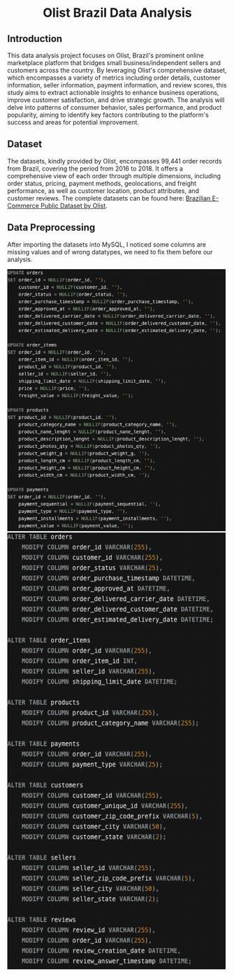 <h1 align="center">Olist Brazil Data Analysis</h1>


## Introduction
This data analysis project focuses on Olist, Brazil's prominent online marketplace platform that bridges small business/independent sellers and customers across the country. By leveraging Olist's comprehensive dataset, which encompasses a variety of metrics including order details, customer information, seller information, payment information, and review scores, this study aims to extract actionable insights to enhance business operations, improve customer satisfaction, and drive strategic growth. The analysis will delve into patterns of consumer behavior, sales performance, and product popularity, aiming to identify key factors contributing to the platform's success and areas for potential improvement.


## Dataset
The datasets, kindly provided by Olist, encompasses 99,441 order records from Brazil, covering the period from 2016 to 2018. It offers a comprehensive view of each order through multiple dimensions, including order status, pricing, payment methods, geolocations, and freight performance, as well as customer location, product attributes, and customer reviews. The complete datasets can be found here: [Brazilian E-Commerce Public Dataset by Olist](https://www.kaggle.com/datasets/olistbr/brazilian-ecommerce).


## Data Preprocessing
After importing the datasets into MySQL, I noticed some columns are missing values and of wrong datatypes, we need to fix them before our analysis.

<img src="https://github.com/YimingZ13/Olist_Brazil_Analysis_SQL/blob/main/sql_screenshots/1.png" width="500" height="600">
<img src="https://github.com/YimingZ13/Olist_Brazil_Analysis_SQL/blob/main/sql_screenshots/2.png" width="500" height="1000">




